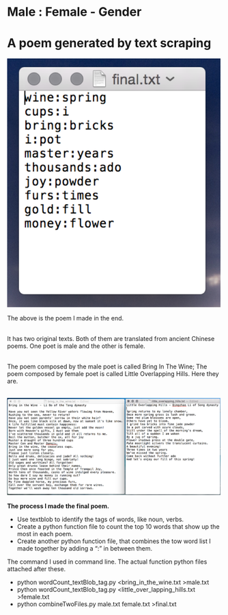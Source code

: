 # Male : Female - Gender
# A poem generated by text scraping

<img src = "https://github.com/yulicai/Text_Composing/raw/master/Female_Male/mf.png" width = "500">

The above is the poem I made in the end.<br /><br />

It has two original texts. Both of them are translated from ancient Chinese poems. One poet is male and the other is female.<br /><br />

The poem composed by the male poet is called Bring In The Wine; The poem composed by female poet is called Little Overlapping Hills. Here they are.<br /><br />

<img src = "https://github.com/yulicai/Text_Composing/raw/master/Female_Male/poems_comparation.png" width = "500">
<br />

**The process I made the final poem.**

* Use textblob to identify the tags of words, like noun, verbs.
* Create a python function file to count the top 10 words that show up the most in each poem.
* Create another python function file, that combines the tow word list I made together by adding a “:” in between them.<br />

The command I used in command line. The actual function python files attached after these.

* python wordCount_textBlob_tag.py <bring_in_the_wine.txt >male.txt
* python wordCount_textBlob_tag.py <little_over_lapping_hills.txt >female.txt
* python combineTwoFiles.py male.txt female.txt >final.txt
